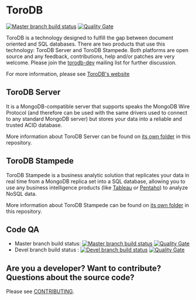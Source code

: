 # ToroDB

[![Master branch build status](https://travis-ci.org/torodb/torodb.svg?branch=master)](https://travis-ci.org/torodb/torodb) [![Quality Gate](https://sonarqube.com/api/badges/gate?key=com.torodb:torodb-pom)](https://sonarqube.com/dashboard/index/com.torodb:torodb-pom)

ToroDB is a technology designed to fulfill the gap between document oriented
and SQL databases. There are two products that use this technology: ToroDB
Server and ToroDB Stampede. Both platforms are open source and any feedback,
contributions, help and/or patches are very welcome. Please join the
[torodb-dev][2] mailing list for further discussion.

For more information, please see [ToroDB's website][1]

## ToroDB Server
It is a MongoDB-compatible server that supports speaks the MongoDB Wire 
Protocol (and therefore can be used with the same drivers used to connect to 
any standard MongoDB server) but stores your data into a reliable and trusted 
ACID database. 

More information about ToroDB Server can be found on [its own folder](/server)
in this repository.

## ToroDB Stampede
ToroDB Stampede is a business analytic solution that replicates your data in 
real time from a MongoDB replica set into a SQL database, allowing you to use
any business intelligence products (like [Tableau][3] or [Pentaho][4]) to 
analyze NoSQL data.

More information about ToroDB Stampede can be found on 
[its own folder](/stampede) in this repository.

## Code QA
 * Master branch build status: [![Master branch build status](https://travis-ci.org/torodb/torodb.svg?branch=master)](https://travis-ci.org/torodb/torodb) [![Quality Gate](https://sonarqube.com/api/badges/gate?key=com.torodb:torodb-pom)](https://sonarqube.com/dashboard/index/com.torodb:torodb-pom)
 * Devel branch build status :  [![Devel branch build status](https://travis-ci.org/torodb/torodb.svg?branch=devel)](https://travis-ci.org/torodb/torodb) [![Quality Gate](https://sonarqube.com/api/badges/gate?key=com.torodb:torodb-pom:devel)](https://sonarqube.com/dashboard/index/com.torodb:torodb-pom:devel)

## Are you a developer? Want to contribute? Questions about the source code?

Please see [CONTRIBUTING][5].

[1]: http://www.torodb.com
[2]: https://groups.google.com/forum/#!forum/torodb-dev
[3]: http://www.tableau.com
[4]: http://www.pentaho.com/
[5]: https://github.com/torodb/torodb/blob/master/CONTRIBUTING.md
